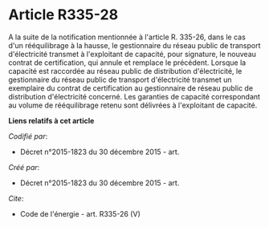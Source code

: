 # Article R335-28

A la suite de la notification mentionnée à l'article R. 335-26, dans le cas d'un rééquilibrage à la hausse, le gestionnaire
du réseau public de transport d'électricité transmet à l'exploitant de capacité, pour signature, le nouveau contrat de
certification, qui annule et remplace le précédent. Lorsque la capacité est raccordée au réseau public de distribution
d'électricité, le gestionnaire du réseau public de transport d'électricité transmet un exemplaire du contrat de certification
au gestionnaire de réseau public de distribution d'électricité concerné. Les garanties de capacité correspondant au volume de
rééquilibrage retenu sont délivrées à l'exploitant de capacité.

**Liens relatifs à cet article**

_Codifié par_:

  - Décret n°2015-1823 du 30 décembre 2015 - art.

_Créé par_:

  - Décret n°2015-1823 du 30 décembre 2015 - art.

_Cite_:

  - Code de l'énergie - art. R335-26 (V)
